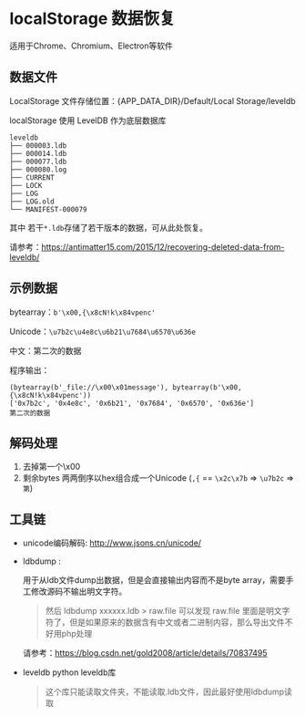 # localStorage 数据恢复

适用于Chrome、Chromium、Electron等软件

## 数据文件

LocalStorage 文件存储位置：{APP_DATA_DIR}/Default/Local Storage/leveldb

localStorage 使用 LevelDB 作为底层数据库

```
leveldb
├── 000003.ldb
├── 000014.ldb
├── 000077.ldb
├── 000080.log
├── CURRENT
├── LOCK
├── LOG
├── LOG.old
└── MANIFEST-000079
```

其中 若干`*.ldb`存储了若干版本的数据，可从此处恢复。

请参考：https://antimatter15.com/2015/12/recovering-deleted-data-from-leveldb/

## 示例数据

bytearray：`b'\x00,{\x8cN!k\x84vpenc'` 

Unicode：`\u7b2c\u4e8c\u6b21\u7684\u6570\u636e`

中文：第二次的数据


程序输出：
```
(bytearray(b'_file://\x00\x01message'), bytearray(b'\x00,{\x8cN!k\x84vpenc'))
['0x7b2c', '0x4e8c', '0x6b21', '0x7684', '0x6570', '0x636e']
第二次的数据
```

## 解码处理

1. 去掉第一个\x00 
2. 剩余bytes 两两倒序以hex组合成一个Unicode (`,{` == `\x2c\x7b` => `\u7b2c` => `第`)

## 工具链

- unicode编码解码: http://www.jsons.cn/unicode/ 
- ldbdump : 
    
    用于从ldb文件dump出数据，但是会直接输出内容而不是byte array，需要手工修改源码不输出明文字符。
    > 然后 ldbdump xxxxxx.ldb > raw.file 可以发现 raw.file 里面是明文字符了，但是如果原来的数据含有中文或者二进制内容，那么导出文件不好用php处理

    请参考：https://blog.csdn.net/gold2008/article/details/70837495
    
- leveldb python leveldb库
    > 这个库只能读取文件夹，不能读取.ldb文件，因此最好使用ldbdump读取

